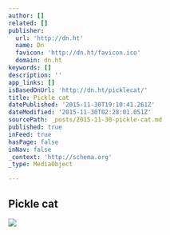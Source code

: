 ```yaml
---
author: []
related: []
publisher:
  url: 'http://dn.ht'
  name: Dn
  favicon: 'http://dn.ht/favicon.ico'
  domain: dn.ht
keywords: []
description: ''
app_links: []
isBasedOnUrl: 'http://dn.ht/picklecat/'
title: Pickle cat
datePublished: '2015-11-30T19:10:41.261Z'
dateModified: '2015-11-30T02:28:01.051Z'
sourcePath: _posts/2015-11-30-pickle-cat.md
published: true
inFeed: true
hasPage: false
inNav: false
_context: 'http://schema.org'
_type: MediaObject

---
```

<article style=""><h1>Pickle cat</h1><p></p><img src="http://dn.ht/picklecat/shot.jpg" /></article>